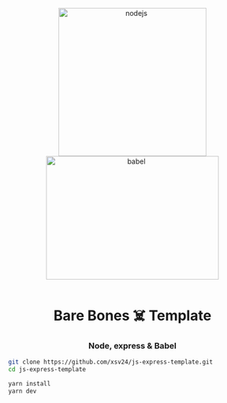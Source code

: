 
<div style="display: flex; flex-direction: row; justify-content="center" align-content="center">
<p align="center">
  <img width="300" style="flex: 1;" src="https://pluralsight.imgix.net/paths/path-icons/nodejs-601628d09d.png" alt="nodejs" />
  <img width="350" height="250" style="flex: 1;" src="https://upload.wikimedia.org/wikipedia/commons/thumb/0/02/Babel_Logo.svg/1200px-Babel_Logo.svg.png" alt="babel" />
</p>

</div>

<h1 align="center">Bare Bones ☠️ Template </h1>
<h3 align="center">Node, express & Babel</h3>

```bash
git clone https://github.com/xsv24/js-express-template.git 
cd js-express-template
```

```bash
yarn install
yarn dev
```
